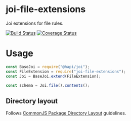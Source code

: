 # joi-file-extensions

Joi extensions for file rules.

[![Build Status](https://travis-ci.org/jorgemsrs/joi-file-extensions.svg?branch=master)](https://travis-ci.org/jorgemsrs/joi-file-extensions)
[![Coverage Status](https://coveralls.io/repos/github/jorgemsrs/joi-file-extensions/badge.svg?branch=master)](https://coveralls.io/github/jorgemsrs/joi-file-extensions?branch=master)

# Usage

```js
const BaseJoi = require("@hapi/joi");
const FileExtension = require("joi-file-extensions");
const Joi = BaseJoi.extend(FileExtension);

const schema = Joi.file().contents();
```

## Directory layout

Follows [CommonJS Package Directory Layout](http://wiki.commonjs.org/wiki/Packages/1.0#Package_Directory_Layout) guidelines.
